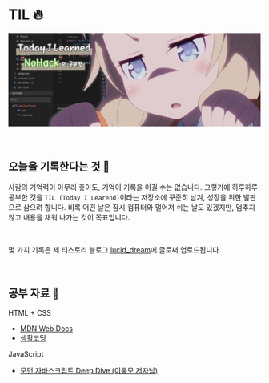 # TIL 🔥

![Today I Learned](images/intro.jpg)

<br>

## 오늘을 기록한다는 것 🤔

사람의 기억력이 아무리 좋아도, 기억이 기록을 이길 수는 없습니다. 그렇기에 하루하루 공부한 것을 `TIL (Today I Learend)`이라는 저장소에 꾸준히 남겨, 성장을 위한 발판으로 삼으려 합니다. 비록 어떤 날은 잠시 컴퓨터와 멀어져 쉬는 날도 있겠지만, 멈추지 않고 내용을 채워 나가는 것이 목표입니다.

<br>

몇 가지 기록은 제 티스토리 블로그 [lucid_dream](https://nohack.tistory.com)에 글로써 업로드됩니다.

<br>

## 공부 자료 📖

HTML + CSS

- [MDN Web Docs](https://developer.mozilla.org/ko/)
- [생활코딩](https://www.opentutorials.org/)

JavaScript

- [모던 자바스크립트 Deep Dive (이웅모 저자님)](http://www.yes24.com/Product/Goods/92742567?OzSrank=1)
